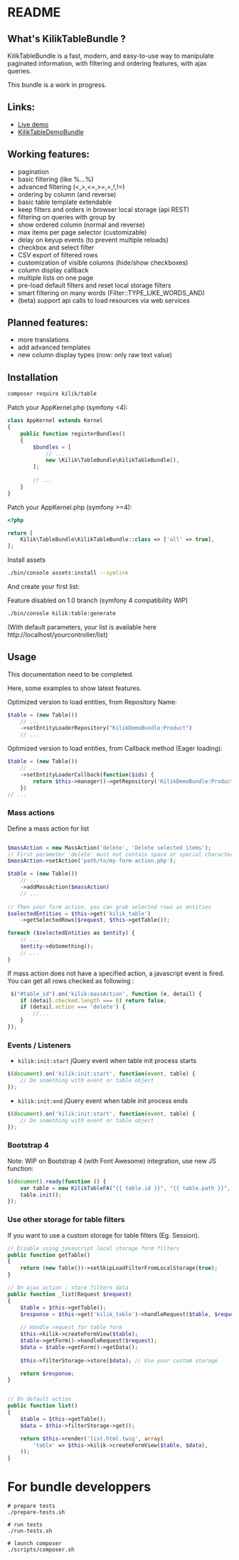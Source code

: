 README
======

What's KilikTableBundle ?
--------------------------
KilikTableBundle is a fast, modern, and easy-to-use way to manipulate paginated 
information, with filtering and ordering features, with ajax queries.

This bundle is a work in progress.

Links:
------
- [Live demo](http://tabledemo.kilik.fr/)
- [KilikTableDemoBundle](https://github.com/KilikFr/TableDemoBundle)

Working features:
-----------------
- pagination
- basic filtering (like %...%)
- advanced filtering (<,>,<=,>=,=,!,!=)
- ordering by column (and reverse)
- basic table template extendable
- keep filters and orders in browser local storage (api REST)
- filtering on queries with group by
- show ordered column (normal and reverse)
- max items per page selector (customizable)
- delay on keyup events (to prevent multiple reloads)
- checkbox and select filter
- CSV export of filtered rows
- customization of visible columns (hide/show checkboxes)
- column display callback
- multiple lists on one page
- pre-load default filters and reset local storage filters
- smart filtering on many words (Filter::TYPE_LIKE_WORDS_AND)
- (beta) support api calls to load resources via web services

Planned features:
------------------
- more translations
- add advanced templates
- new column display types (now: only raw text value)

Installation
------------
```sh
composer require kilik/table
```

Patch your AppKernel.php (symfony <4):
```php
class AppKernel extends Kernel
{
    public function registerBundles()
    {
        $bundles = [
            // ...
            new \Kilik\TableBundle\KilikTableBundle(),
        ];
        
        // ...
    }
}    
```

Patch your AppKernel.php (symfony >=4):

```php
<?php

return [
    Kilik\TableBundle\KilikTableBundle::class => ['all' => true],
];
```


Install assets
```sh
./bin/console assets:install --symlink
```

And create your first list: 

Feature disabled on 1.0 branch (symfony 4 compatibility WIP)

```sh
./bin/console kilik:table:generate
```

(With default parameters, your list is available here http://localhost/yourcontroller/list)

Usage
-----

This documentation need to be completed.

Here, some examples to show latest features.

Optimized version to load entities, from Repository Name:

```php
$table = (new Table())
    // ...
    ->setEntityLoaderRepository("KilikDemoBundle:Product")
    // ...
```

Optimized version to load entities, from Callback method (Eager loading):

```php
$table = (new Table())
    // ...
    ->setEntityLoaderCallback(function($ids) {
        return $this->manager()->getRepository('KilikDemoBundle:Product')->findById($ids);
    })
// ...
```

### Mass actions

Define a mass action for list

```php

$massAction = new MassAction('delete', 'Delete selected items'); 
// First parameter 'delete' must not contain space or special characters (identifier)
$massAction->setAction('path/to/my-form-action.php');

$table = (new Table())
    // ...
    ->addMassAction($massAction)
    // ...
    
// Then your form action, you can grab selected rows as entities
$selectedEntities = $this->get('kilik_table')
    ->getSelectedRows($request, $this->getTable());

foreach ($selectedEntities as $entity) {
    // ...
    $entity->doSomething();
    // ...
}
```

If mass action does not have a specified action, a javascript event is fired.
You can get all rows checked as following :

```javascript
 $("#table_id").on('kilik:massAction', function (e, detail) {
    if (detail.checked.length === 0) return false;
    if (detail.action === 'delete') {
        //...
    }
});
```

### Events / Listeners

* `kilik:init:start` jQuery event when table init process starts

```javascript
$(document).on('kilik:init:start', function(event, table) {
    // Do something with event or table object
});
```

* `kilik:init:end` jQuery event when table init process ends

```javascript
$(document).on('kilik:init:start', function(event, table) {
    // Do something with event or table object
});
```

### Bootstrap 4

Note: WIP on Bootstrap 4 (with Font Awesome) integration, use new JS function:

```javascript
$(document).ready(function () {
    var table = new KilikTableFA("{{ table.id }}", "{{ table.path }}", JSON.parse('{{ table.options | json_encode |raw }}'));
    table.init();
});
```

### Use other storage for table filters

If you want to use a custom storage for table filters (Eg. Session).

```php
// Disable using javascript local storage form filters
public function getTable()
{
    return (new Table())->setSkipLoadFilterFromLocalStorage(true);
}

// On ajax action : store filters data
public function _list(Request $request)
{
    $table = $this->getTable();
    $response = $this->get('kilik_table')->handleRequest($table, $request);
    
    // Handle request for table form
    $this->kilik->createFormView($table);
    $table->getForm()->handleRequest($request);
    $data = $table->getForm()->getData();
    
    $this->filterStorage->store($data); // Use your custom storage

    return $response;
}


// On default action
public function list()
{
    $table = $this->getTable();
    $data = $this->filterStorage->get();

    return $this->render('list.html.twig', array(
        'table' => $this->kilik->createFormView($table, $data),
    ));
}

```



For bundle developpers
======================

```shell
# prepare tests
./prepare-tests.sh

# run tests
./run-tests.sh

# launch composer
./scripts/composer.sh
```
